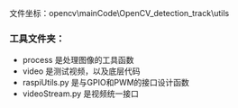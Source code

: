 文件坐标：opencv\mainCode\OpenCV_detection_track\utils

### 工具文件夹：

- process 是处理图像的工具函数
- video 是测试视频，以及底层代码
- raspiUtils.py  是与GPIO和PWM的接口设计函数
- videoStream.py  是视频统一接口